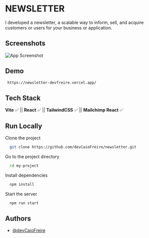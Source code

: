 
# NEWSLETTER

I developed a newsletter, a scalable way to inform, sell, and acquire customers or users for your business or application.


## Screenshots

![App Screenshot](https://i.ibb.co/5nxnz0r/newsletter.png)

## Demo

```bash
 https://newsletter-devfreire.vercel.app/
```

## Tech Stack

**Vite** ✅ ||
**React** ✅ ||
**TailwindCSS** ✅ ||
**Mailchimp React** ✅ 


## Run Locally

Clone the project

```bash
  git clone https://github.com/devCaioFreire/newsletter.git
```

Go to the project directory

```bash
  cd my-project
```

Install dependencies

```bash
  npm install
```

Start the server

```bash
  npm run start
```


## Authors

- [@devCaioFreire](https://www.github.com/devCaioFreire)
